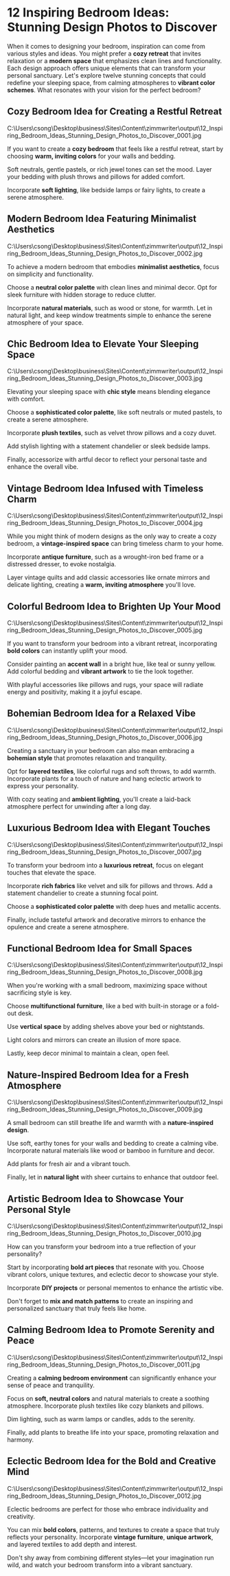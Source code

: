 # 12 Inspiring Bedroom Ideas: Stunning Design Photos to Discover

When it comes to designing your bedroom, inspiration can come from various styles and ideas. You might prefer a **cozy retreat** that invites relaxation or a **modern space** that emphasizes clean lines and functionality. Each design approach offers unique elements that can transform your personal sanctuary. Let's explore twelve stunning concepts that could redefine your sleeping space, from calming atmospheres to **vibrant color schemes**. What resonates with your vision for the perfect bedroom?

## Cozy Bedroom Idea for Creating a Restful Retreat

C:\Users\csong\Desktop\business\Sites\Content\zimmwriter\output\12_Inspiring_Bedroom_Ideas_Stunning_Design_Photos_to_Discover_0001.jpg

If you want to create a **cozy bedroom** that feels like a restful retreat, start by choosing **warm, inviting colors** for your walls and bedding.

Soft neutrals, gentle pastels, or rich jewel tones can set the mood. Layer your bedding with plush throws and pillows for added comfort.

Incorporate **soft lighting**, like bedside lamps or fairy lights, to create a serene atmosphere.

## Modern Bedroom Idea Featuring Minimalist Aesthetics

C:\Users\csong\Desktop\business\Sites\Content\zimmwriter\output\12_Inspiring_Bedroom_Ideas_Stunning_Design_Photos_to_Discover_0002.jpg

To achieve a modern bedroom that embodies **minimalist aesthetics**, focus on simplicity and functionality.

Choose a **neutral color palette** with clean lines and minimal decor. Opt for sleek furniture with hidden storage to reduce clutter.

Incorporate **natural materials**, such as wood or stone, for warmth. Let in natural light, and keep window treatments simple to enhance the serene atmosphere of your space.

## Chic Bedroom Idea to Elevate Your Sleeping Space

C:\Users\csong\Desktop\business\Sites\Content\zimmwriter\output\12_Inspiring_Bedroom_Ideas_Stunning_Design_Photos_to_Discover_0003.jpg

Elevating your sleeping space with **chic style** means blending elegance with comfort.

Choose a **sophisticated color palette**, like soft neutrals or muted pastels, to create a serene atmosphere.

Incorporate **plush textiles**, such as velvet throw pillows and a cozy duvet.

Add stylish lighting with a statement chandelier or sleek bedside lamps.

Finally, accessorize with artful decor to reflect your personal taste and enhance the overall vibe.

## Vintage Bedroom Idea Infused with Timeless Charm

C:\Users\csong\Desktop\business\Sites\Content\zimmwriter\output\12_Inspiring_Bedroom_Ideas_Stunning_Design_Photos_to_Discover_0004.jpg

While you might think of modern designs as the only way to create a cozy bedroom, a **vintage-inspired space** can bring timeless charm to your home.

Incorporate **antique furniture**, such as a wrought-iron bed frame or a distressed dresser, to evoke nostalgia.

Layer vintage quilts and add classic accessories like ornate mirrors and delicate lighting, creating a **warm, inviting atmosphere** you'll love.

## Colorful Bedroom Idea to Brighten Up Your Mood

C:\Users\csong\Desktop\business\Sites\Content\zimmwriter\output\12_Inspiring_Bedroom_Ideas_Stunning_Design_Photos_to_Discover_0005.jpg

If you want to transform your bedroom into a vibrant retreat, incorporating **bold colors** can instantly uplift your mood.

Consider painting an **accent wall** in a bright hue, like teal or sunny yellow. Add colorful bedding and **vibrant artwork** to tie the look together.

With playful accessories like pillows and rugs, your space will radiate energy and positivity, making it a joyful escape.

## Bohemian Bedroom Idea for a Relaxed Vibe

C:\Users\csong\Desktop\business\Sites\Content\zimmwriter\output\12_Inspiring_Bedroom_Ideas_Stunning_Design_Photos_to_Discover_0006.jpg

Creating a sanctuary in your bedroom can also mean embracing a **bohemian style** that promotes relaxation and tranquility.

Opt for **layered textiles**, like colorful rugs and soft throws, to add warmth. Incorporate plants for a touch of nature and hang eclectic artwork to express your personality.

With cozy seating and **ambient lighting**, you'll create a laid-back atmosphere perfect for unwinding after a long day.

## Luxurious Bedroom Idea with Elegant Touches

C:\Users\csong\Desktop\business\Sites\Content\zimmwriter\output\12_Inspiring_Bedroom_Ideas_Stunning_Design_Photos_to_Discover_0007.jpg

To transform your bedroom into a **luxurious retreat**, focus on elegant touches that elevate the space.

Incorporate **rich fabrics** like velvet and silk for pillows and throws. Add a statement chandelier to create a stunning focal point.

Choose a **sophisticated color palette** with deep hues and metallic accents.

Finally, include tasteful artwork and decorative mirrors to enhance the opulence and create a serene atmosphere.

## Functional Bedroom Idea for Small Spaces

C:\Users\csong\Desktop\business\Sites\Content\zimmwriter\output\12_Inspiring_Bedroom_Ideas_Stunning_Design_Photos_to_Discover_0008.jpg

When you're working with a small bedroom, maximizing space without sacrificing style is key.

Choose **multifunctional furniture**, like a bed with built-in storage or a fold-out desk.

Use **vertical space** by adding shelves above your bed or nightstands.

Light colors and mirrors can create an illusion of more space.

Lastly, keep decor minimal to maintain a clean, open feel.

## Nature-Inspired Bedroom Idea for a Fresh Atmosphere

C:\Users\csong\Desktop\business\Sites\Content\zimmwriter\output\12_Inspiring_Bedroom_Ideas_Stunning_Design_Photos_to_Discover_0009.jpg

A small bedroom can still breathe life and warmth with a **nature-inspired design**.

Use soft, earthy tones for your walls and bedding to create a calming vibe. Incorporate natural materials like wood or bamboo in furniture and decor.

Add plants for fresh air and a vibrant touch.

Finally, let in **natural light** with sheer curtains to enhance that outdoor feel.

## Artistic Bedroom Idea to Showcase Your Personal Style

C:\Users\csong\Desktop\business\Sites\Content\zimmwriter\output\12_Inspiring_Bedroom_Ideas_Stunning_Design_Photos_to_Discover_0010.jpg

How can you transform your bedroom into a true reflection of your personality?

Start by incorporating **bold art pieces** that resonate with you. Choose vibrant colors, unique textures, and eclectic decor to showcase your style.

Incorporate **DIY projects** or personal mementos to enhance the artistic vibe.

Don't forget to **mix and match patterns** to create an inspiring and personalized sanctuary that truly feels like home.

## Calming Bedroom Idea to Promote Serenity and Peace

C:\Users\csong\Desktop\business\Sites\Content\zimmwriter\output\12_Inspiring_Bedroom_Ideas_Stunning_Design_Photos_to_Discover_0011.jpg

Creating a **calming bedroom environment** can significantly enhance your sense of peace and tranquility.

Focus on **soft, neutral colors** and natural materials to create a soothing atmosphere. Incorporate plush textiles like cozy blankets and pillows.

Dim lighting, such as warm lamps or candles, adds to the serenity.

Finally, add plants to breathe life into your space, promoting relaxation and harmony.

## Eclectic Bedroom Idea for the Bold and Creative Mind

C:\Users\csong\Desktop\business\Sites\Content\zimmwriter\output\12_Inspiring_Bedroom_Ideas_Stunning_Design_Photos_to_Discover_0012.jpg

Eclectic bedrooms are perfect for those who embrace individuality and creativity.

You can mix **bold colors**, patterns, and textures to create a space that truly reflects your personality. Incorporate **vintage furniture**, **unique artwork**, and layered textiles to add depth and interest.

Don't shy away from combining different styles—let your imagination run wild, and watch your bedroom transform into a vibrant sanctuary.